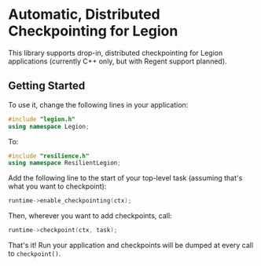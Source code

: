 # Automatic, Distributed Checkpointing for Legion

This library supports drop-in, distributed checkpointing for Legion
applications (currently C++ only, but with Regent support planned).

## Getting Started

To use it, change the following lines in your application:

```c++
#include "legion.h"
using namespace Legion;
```

To:

```c++
#include "resilience.h"
using namespace ResilientLegion;
```

Add the following line to the start of your top-level task (assuming
that's what you want to checkpoint):

```c++
runtime->enable_checkpointing(ctx);
```

Then, wherever you want to add checkpoints, call:

```c++
runtime->checkpoint(ctx, task);
```

That's it! Run your application and checkpoints will be dumped at
every call to `checkpoint()`.
